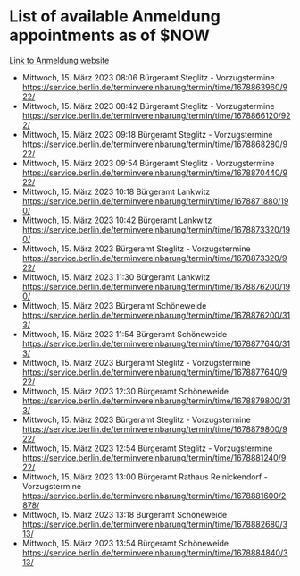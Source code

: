 # List of available Anmeldung appointments as of $NOW
[Link to Anmeldung website](https://service.berlin.de/terminvereinbarung/termin/tag.php?termin=1&anliegen[]=120686&dienstleisterlist=122210,122217,327316,122219,327312,122227,327314,122231,327346,122243,327348,122254,122252,329742,122260,329745,122262,329748,122271,327278,122273,327274,122277,327276,330436,122280,327294,122282,327290,122284,327292,122291,327270,122285,327266,122286,327264,122296,327268,150230,329760,122297,327286,122294,327284,122312,329763,122314,329775,122304,327330,122311,327334,122309,327332,317869,122281,327352,122279,329772,122283,122276,327324,122274,327326,122267,329766,122246,327318,122251,327320,122257,327322,122208,327298,122226,327300&herkunft=http%3A%2F%2Fservice.berlin.de%2Fdienstleistung%2F120686%2F)
- Mittwoch, 15. März 2023 08:06 Bürgeramt Steglitz - Vorzugstermine https://service.berlin.de/terminvereinbarung/termin/time/1678863960/922/
- Mittwoch, 15. März 2023 08:42 Bürgeramt Steglitz - Vorzugstermine https://service.berlin.de/terminvereinbarung/termin/time/1678866120/922/
- Mittwoch, 15. März 2023 09:18 Bürgeramt Steglitz - Vorzugstermine https://service.berlin.de/terminvereinbarung/termin/time/1678868280/922/
- Mittwoch, 15. März 2023 09:54 Bürgeramt Steglitz - Vorzugstermine https://service.berlin.de/terminvereinbarung/termin/time/1678870440/922/
- Mittwoch, 15. März 2023 10:18 Bürgeramt Lankwitz https://service.berlin.de/terminvereinbarung/termin/time/1678871880/190/
- Mittwoch, 15. März 2023 10:42 Bürgeramt Lankwitz https://service.berlin.de/terminvereinbarung/termin/time/1678873320/190/
- Mittwoch, 15. März 2023  Bürgeramt Steglitz - Vorzugstermine https://service.berlin.de/terminvereinbarung/termin/time/1678873320/922/
- Mittwoch, 15. März 2023 11:30 Bürgeramt Lankwitz https://service.berlin.de/terminvereinbarung/termin/time/1678876200/190/
- Mittwoch, 15. März 2023  Bürgeramt Schöneweide https://service.berlin.de/terminvereinbarung/termin/time/1678876200/313/
- Mittwoch, 15. März 2023 11:54 Bürgeramt Schöneweide https://service.berlin.de/terminvereinbarung/termin/time/1678877640/313/
- Mittwoch, 15. März 2023  Bürgeramt Steglitz - Vorzugstermine https://service.berlin.de/terminvereinbarung/termin/time/1678877640/922/
- Mittwoch, 15. März 2023 12:30 Bürgeramt Schöneweide https://service.berlin.de/terminvereinbarung/termin/time/1678879800/313/
- Mittwoch, 15. März 2023  Bürgeramt Steglitz - Vorzugstermine https://service.berlin.de/terminvereinbarung/termin/time/1678879800/922/
- Mittwoch, 15. März 2023 12:54 Bürgeramt Steglitz - Vorzugstermine https://service.berlin.de/terminvereinbarung/termin/time/1678881240/922/
- Mittwoch, 15. März 2023 13:00 Bürgeramt Rathaus Reinickendorf - Vorzugstermine https://service.berlin.de/terminvereinbarung/termin/time/1678881600/2878/
- Mittwoch, 15. März 2023 13:18 Bürgeramt Schöneweide https://service.berlin.de/terminvereinbarung/termin/time/1678882680/313/
- Mittwoch, 15. März 2023 13:54 Bürgeramt Schöneweide https://service.berlin.de/terminvereinbarung/termin/time/1678884840/313/
